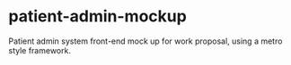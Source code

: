 # patient-admin-mockup
Patient admin system front-end mock up for work proposal, using a metro style framework.

